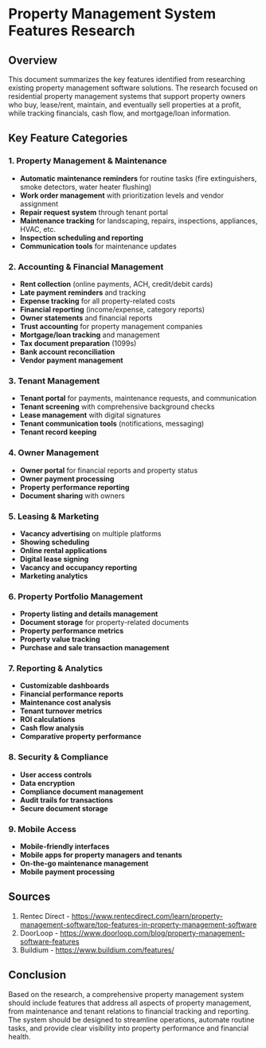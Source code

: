 # Property Management System Features Research

## Overview
This document summarizes the key features identified from researching existing property management software solutions. The research focused on residential property management systems that support property owners who buy, lease/rent, maintain, and eventually sell properties at a profit, while tracking financials, cash flow, and mortgage/loan information.

## Key Feature Categories

### 1. Property Management & Maintenance
- **Automatic maintenance reminders** for routine tasks (fire extinguishers, smoke detectors, water heater flushing)
- **Work order management** with prioritization levels and vendor assignment
- **Repair request system** through tenant portal
- **Maintenance tracking** for landscaping, repairs, inspections, appliances, HVAC, etc.
- **Inspection scheduling and reporting**
- **Communication tools** for maintenance updates

### 2. Accounting & Financial Management
- **Rent collection** (online payments, ACH, credit/debit cards)
- **Late payment reminders** and tracking
- **Expense tracking** for all property-related costs
- **Financial reporting** (income/expense, category reports)
- **Owner statements** and financial reports
- **Trust accounting** for property management companies
- **Mortgage/loan tracking** and management
- **Tax document preparation** (1099s)
- **Bank account reconciliation**
- **Vendor payment management**

### 3. Tenant Management
- **Tenant portal** for payments, maintenance requests, and communication
- **Tenant screening** with comprehensive background checks
- **Lease management** with digital signatures
- **Tenant communication tools** (notifications, messaging)
- **Tenant record keeping**

### 4. Owner Management
- **Owner portal** for financial reports and property status
- **Owner payment processing**
- **Property performance reporting**
- **Document sharing** with owners

### 5. Leasing & Marketing
- **Vacancy advertising** on multiple platforms
- **Showing scheduling**
- **Online rental applications**
- **Digital lease signing**
- **Vacancy and occupancy reporting**
- **Marketing analytics**

### 6. Property Portfolio Management
- **Property listing and details management**
- **Document storage** for property-related documents
- **Property performance metrics**
- **Property value tracking**
- **Purchase and sale transaction management**

### 7. Reporting & Analytics
- **Customizable dashboards**
- **Financial performance reports**
- **Maintenance cost analysis**
- **Tenant turnover metrics**
- **ROI calculations**
- **Cash flow analysis**
- **Comparative property performance**

### 8. Security & Compliance
- **User access controls**
- **Data encryption**
- **Compliance document management**
- **Audit trails for transactions**
- **Secure document storage**

### 9. Mobile Access
- **Mobile-friendly interfaces**
- **Mobile apps for property managers and tenants**
- **On-the-go maintenance management**
- **Mobile payment processing**

## Sources
1. Rentec Direct - https://www.rentecdirect.com/learn/property-management-software/top-features-in-property-management-software
2. DoorLoop - https://www.doorloop.com/blog/property-management-software-features
3. Buildium - https://www.buildium.com/features/

## Conclusion
Based on the research, a comprehensive property management system should include features that address all aspects of property management, from maintenance and tenant relations to financial tracking and reporting. The system should be designed to streamline operations, automate routine tasks, and provide clear visibility into property performance and financial health.
